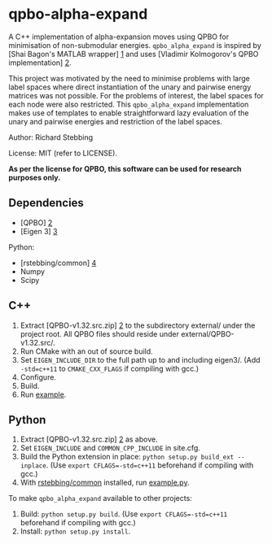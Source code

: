 qpbo-alpha-expand
=================

A C++ implementation of alpha-expansion moves using QPBO for minimisation of non-submodular energies.
`qpbo_alpha_expand` is inspired by [Shai Bagon's MATLAB wrapper] [1] and uses [Vladimir Kolmogorov's QPBO implementation] [2].

This project was motivated by the need to minimise problems with large label spaces where direct instantiation of the unary and pairwise energy matrices was not possible.
For the problems of interest, the label spaces for each node were also restricted.
This `qpbo_alpha_expand` implementation makes use of templates to enable straightforward lazy evaluation of the unary and pairwise energies and restriction of the label spaces.

Author: Richard Stebbing

License: MIT (refer to LICENSE).

**As per the license for QPBO, this software can be used for research purposes only.**

Dependencies
------------
* [QPBO] [2]
* [Eigen 3] [3]

Python:
* [rstebbing/common] [4]
* Numpy
* Scipy

C++
---
1. Extract [QPBO-v1.32.src.zip] [2] to the subdirectory external/ under the project root.
All QPBO files should reside under external/QPBO-v1.32.src/.
2. Run CMake with an out of source build.
3. Set `EIGEN_INCLUDE_DIR` to the full path up to and including eigen3/.
(Add `-std=c++11` to `CMAKE_CXX_FLAGS` if compiling with gcc.)
4. Configure.
5. Build.
5. Run [example](example.cpp).

Python
------
1. Extract [QPBO-v1.32.src.zip] [2] as above.
2. Set `EIGEN_INCLUDE` and `COMMON_CPP_INCLUDE` in site.cfg.
3. Build the Python extension in place: `python setup.py build_ext --inplace`.
(Use `export CFLAGS=-std=c++11` beforehand if compiling with gcc.)
4. With [rstebbing/common](https://github.com/rstebbing/common/tree/master) installed, run [example.py](example.py).

To make `qpbo_alpha_expand` available to other projects:

1. Build: `python setup.py build`.
(Use `export CFLAGS=-std=c++11` beforehand if compiling with gcc.)
2. Install: `python setup.py install`.

[1]: http://www.wisdom.weizmann.ac.il/~bagon/matlab_code/ExtendedGCmex1.3.tar.gz
[2]: http://pub.ist.ac.at/~vnk/software/QPBO-v1.32.src.zip
[3]: http://eigen.tuxfamily.org
[4]: http://github.com/rstebbing/common
